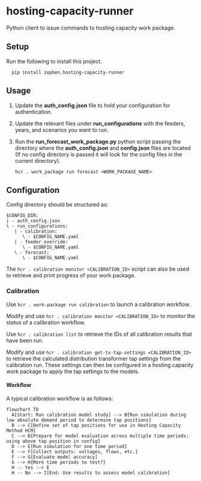 # hosting-capacity-runner

Python client to issue commands to hosting capacity work package.


## Setup

Run the following to install this project.

      pip install zepben.hosting-capacity-runner


## Usage

1. Update the **auth_config.json** file to hold your configuration for authentication.
2. Update the relevant files under **run_configurations** with the feeders, years, and scenarios you want to run.
3. Run the **run_forecast_work_package.py** python script passing the directory where the **auth_config.json** and **config.json** files
   are located (If no config directory is passed it will look for the config files in the current directory).

   ```shell
   hcr . work_package run forecast <WORK_PACKAGE_NAME>
   ```

## Configuration

Config directory should be structured as:

    $CONFIG_DIR:
    | - auth_config.json
    \ - run_configurations:
       | - calibration:
          \ - $CONFIG_NAME.yaml
       | - feeder_override:
          \ - $CONFIG_NAME.yaml
       \ - forecast:
          \ - $CONFIG_NAME.yaml

The `hcr . calibration monitor <CALIBRATION_ID>` script can also be used to retrieve and print progress of your work package.


### Calibration

Use `hcr . work-package run calibration` to launch a calibration workflow.

Modify and use `hcr . calibration monitor <CALIBRATION_ID>` to monitor the status of a calibration workflow.

Use `hcr . calibration list` to retrieve the IDs of all calibration results that have been run.

Modify and use `hcr . calibration get-tx-tap-settings <CALIBRATION_ID>` to retrieve the calculated distribution transformer tap settings from the calibration run.
These settings can then be configured in a hosting capacity work package to apply the tap settings to the models.


#### Workflow

A typical calibration workflow is as follows:

```mermaid
flowchart TD
  A[Start: Run calibration model study] --> B[Run simulation during low absolute demand period to determine tap positions]
  B --> C[Define set of tap positions for use in Hosting Capacity Method HCM]
  C --> D[Prepare for model evaluation across multiple time periods; using above tap position in config]
  D --> E[Run simulation for one time period]
  E --> F[Collect outputs: voltages, flows, etc.]
  F --> G[Evaluate model accuracy]
  G --> H{More time periods to test?}
  H -- Yes --> E
  H -- No --> I[End: Use results to assess model calibration]
```